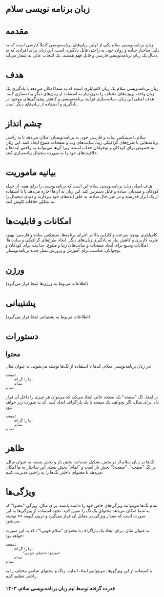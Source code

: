 # زبان برنامه نویسی سلام
# مقدمه
زبان برنامه‌نویسی سلام یکی از اولین زبان‌های برنامه‌نویسی کاملاً فارسی است که به دلیل ساختار ساده و روان خود، به راحتی قابل یادگیری است. این زبان برای افرادی که به دنبال یک زبان برنامه‌نویسی فارسی و قابل فهم هستند، یک انتخاب عالی به شمار می‌آید.

# هدف
زبان برنامه‌نویسی سلام یک زبان کامپایلری است که به شما امکان می‌دهد با یادگیری یک زبان واحد، پروژه‌های مختلف را بدون نیاز به استفاده از زبان‌های دیگر پیاده‌سازی کنید. هدف اصلی این زبان، ساده‌سازی فرآیند برنامه‌نویسی و کاهش پیچیدگی‌های موجود در یادگیری و استفاده از زبان‌های دیگر است.

# چشم انداز
سلام با سینتکس ساده و فارسی خود، به برنامه‌نویسان امکان می‌دهد تا به راحتی برنامه‌هایی با طرح‌های گرافیکی زیبا، سایت‌های وب و صفحات متنوع ایجاد کنند. این زبان به خصوص برای کودکان و نوجوانان جذاب است، زیرا آن‌ها می‌توانند به راحتی ایده‌ها و خلاقیت‌های خود را به صورت دیجیتال پیاده‌سازی کنند.

# بیانیه ماموریت
هدف اصلی زبان برنامه‌نویسی سلام این است که برنامه‌نویسی را برای همه، از جمله کودکان و مبتدیان، ساده و قابل دسترس کند. این زبان به آن‌ها اجازه می‌دهد تا با استفاده از یک ابزار قدرتمند و در عین حال ساده، به خلق ایده‌های خود بپردازند و دنیای دیجیتال را به شکلی خلاقانه کاوش کنند.

# امکانات و قابلیت‌ها
کامپایلری بودن: سرعت و کارایی بالا در اجرای برنامه‌ها.
سینتکس ساده و فارسی: بهبود تجربه کاربری و کاهش نیاز به یادگیری زبان‌های دیگر.
ایجاد طرح‌های گرافیکی و سایت‌ها: امکانات وسیع برای ایجاد صفحات و سایت‌های زیبا و متنوع.
جذابیت برای کودکان و نوجوانان: مناسب برای آموزش و پرورش نسل جدید برنامه‌نویسان.
# ورژن
(اطلاعات مربوط به ورژن‌ها اینجا قرار می‌گیرد)

# پشتیبانی
(اطلاعات مربوط به پشتیبانی اینجا قرار می‌گیرد)

# دستورات
## محتوا
در زبان برنامه‌نویسی سلام، کدها با استفاده از تگ‌ها نوشته می‌شوند. به عنوان مثال:

```
صفحه:
    پاراگراف:
    تمام
تمام
```
در اینجا، تگ "صفحه" یک صفحه خالی ایجاد می‌کند که می‌توان هر چیزی را داخل آن قرار داد. برای مثال، اگر بخواهید یک صفحه با یک پاراگراف ایجاد کنید، کد به صورت زیر خواهد بود:

```
صفحه:
    پاراگراف:
    تمام
تمام
```
# ظاهر
تگ‌ها در زبان سلام از دو بخش تشکیل شده‌اند: بخش باز و بخش بسته. به عنوان مثال، در تگ "صفحه"، "صفحه:" بخش باز است و "تمام" بخش بسته. این ساختار به ما امکان می‌دهد تا محتوای داخلی تگ‌ها را به راحتی مدیریت کنیم.

# ویژگی‌ها
تمام تگ‌ها می‌توانند ویژگی‌های خاص خود را داشته باشند. برای مثال، ویژگی "محتوا" که به شما امکان می‌دهد محتوای یک تگ را تعیین کنید. نحوه استفاده از ویژگی‌ها به این صورت است که مقدار ویژگی در مقابل آن قرار می‌گیرد و درون گیومه «» نوشته می‌شود.

به عنوان مثال، برای ایجاد یک پاراگراف با محتوای "سلام خوبی؟"، کد به این صورت خواهد بود:

```
صفحه:
    پاراگراف:
        محتوا=«سلام خوبی؟»
    تمام
تمام
```
با استفاده از این ویژگی‌ها، می‌توانیم ابعاد، اندازه، رنگ و محتوای عناصر مختلف را به راحتی تنظیم کنیم.

### قدرت گرفته توسط تیم زبان برنامه‌نویسی سلام، ۱۴۰۳

